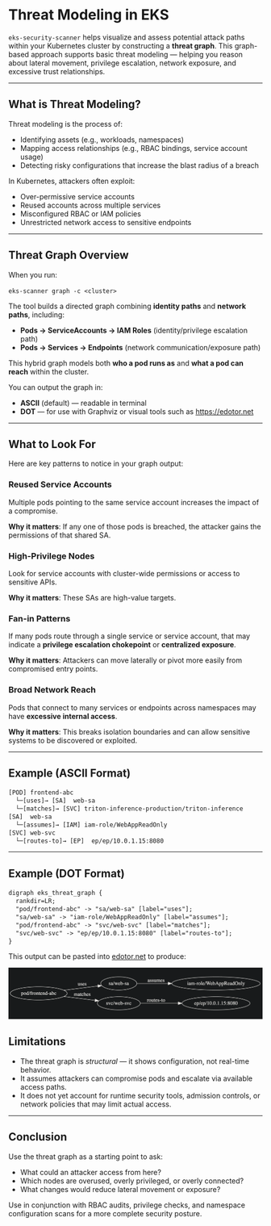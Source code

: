 # Threat Modeling in EKS

`eks-security-scanner` helps visualize and assess potential attack paths within your Kubernetes cluster by constructing a **threat graph**. This graph-based approach supports basic threat modeling — helping you reason about lateral movement, privilege escalation, network exposure, and excessive trust relationships.

---

## What is Threat Modeling?

Threat modeling is the process of:
- Identifying assets (e.g., workloads, namespaces)
- Mapping access relationships (e.g., RBAC bindings, service account usage)
- Detecting risky configurations that increase the blast radius of a breach

In Kubernetes, attackers often exploit:
- Over-permissive service accounts
- Reused accounts across multiple services
- Misconfigured RBAC or IAM policies
- Unrestricted network access to sensitive endpoints

---

## Threat Graph Overview

When you run:

`eks-scanner graph -c <cluster>`

The tool builds a directed graph combining **identity paths** and **network paths**, including:

- **Pods → ServiceAccounts → IAM Roles** (identity/privilege escalation path)
- **Pods → Services → Endpoints** (network communication/exposure path)

This hybrid graph models both **who a pod runs as** and **what a pod can reach** within the cluster.

You can output the graph in:
- **ASCII** (default) — readable in terminal
- **DOT** — for use with Graphviz or visual tools such as https://edotor.net

---

## What to Look For

Here are key patterns to notice in your graph output:

### Reused Service Accounts
Multiple pods pointing to the same service account increases the impact of a compromise.

**Why it matters**: If any one of those pods is breached, the attacker gains the permissions of that shared SA.

### High-Privilege Nodes
Look for service accounts with cluster-wide permissions or access to sensitive APIs.

**Why it matters**: These SAs are high-value targets.

### Fan-in Patterns
If many pods route through a single service or service account, that may indicate a **privilege escalation chokepoint** or **centralized exposure**.

**Why it matters**: Attackers can move laterally or pivot more easily from compromised entry points.

### Broad Network Reach
Pods that connect to many services or endpoints across namespaces may have **excessive internal access**.

**Why it matters**: This breaks isolation boundaries and can allow sensitive systems to be discovered or exploited.

---

## Example (ASCII Format)


```
[POD] frontend-abc
  └─[uses]→ [SA]  web-sa
  └─[matches]→ [SVC] triton-inference-production/triton-inference
[SA]  web-sa
  └─[assumes]→ [IAM] iam-role/WebAppReadOnly
[SVC] web-svc
  └─[routes-to]→ [EP]  ep/ep/10.0.1.15:8080
```

---

## Example (DOT Format)

```
digraph eks_threat_graph {
  rankdir=LR;
  "pod/frontend-abc" -> "sa/web-sa" [label="uses"];
  "sa/web-sa" -> "iam-role/WebAppReadOnly" [label="assumes"];
  "pod/frontend-abc" -> "svc/web-svc" [label="matches"];
  "svc/web-svc" -> "ep/ep/10.0.1.15:8080" [label="routes-to"];
}
```

This output can be pasted into [edotor.net](https://edotor.net) to produce:

![Threat Graph Diagram](examples/threat-graph-dot-format.png)

## Limitations

- The threat graph is *structural* — it shows configuration, not real-time behavior.
- It assumes attackers can compromise pods and escalate via available access paths.
- It does not yet account for runtime security tools, admission controls, or network policies that may limit actual access.

---

## Conclusion

Use the threat graph as a starting point to ask:
- What could an attacker access from here?
- Which nodes are overused, overly privileged, or overly connected?
- What changes would reduce lateral movement or exposure?

Use in conjunction with RBAC audits, privilege checks, and namespace configuration scans for a more complete security posture.
